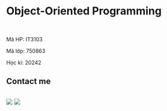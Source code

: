 <h1>Object-Oriented Programming</h1><br>
<p>Mã HP: IT3103</p>
<p>Mã lớp: 750863</p>
<p>Học kì: 20242</p>
<h2>Contact me<h2>
<a href="https://www.facebook.com/0221.hthanggg"><img src="![Facebook](https://www.google.com/url?sa=i&url=https%3A%2F%2Fwww.svgrepo.com%2Fsvg%2F378416%2Ffacebook-fill&psig=AOvVaw0IZPoeNU55OL32UryVUjt2&ust=1742889797553000&source=images&cd=vfe&opi=89978449&ved=0CBQQjRxqFwoTCKiwp8ygoowDFQAAAAAdAAAAABAE)"></a>
<a href="https://www.instagram.com/0221.hthanggg/"><img src="![Instagram](https://www.google.com/url?sa=i&url=https%3A%2F%2Fwww.veryicon.com%2Ficons%2Finternet--web%2Flogos%2Finstagram-line.html&psig=AOvVaw2m8hlAa7EQ_Q12fOczh5tL&ust=1742889816016000&source=images&cd=vfe&opi=89978449&ved=0CBQQjRxqFwoTCLCboNWgoowDFQAAAAAdAAAAABAE)"></a><br>